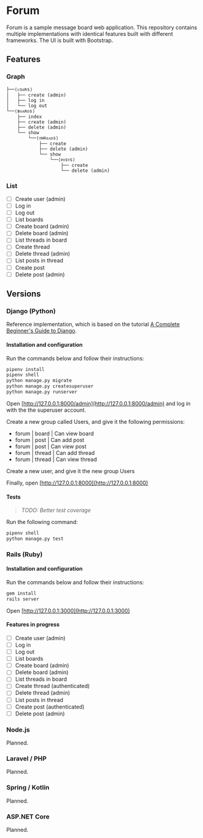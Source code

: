 # Forum

Forum is a sample message board web application. This repository contains multiple implementations with identical features built with different frameworks. The UI is built with Bootstrap.

## Features

### Graph

```text
├──⟨ᴜsᴇʀs⟩
│   ├── create (admin)
│   ├── log in
│   └── log out
└──⟨ʙᴏᴀʀᴅs⟩
    ├── index
    ├── create (admin)
    ├── delete (admin)
    └── show
        └──⟨ᴛʜʀᴇᴀᴅs⟩
            ├── create
            ├── delete (admin)
            └── show
                └──⟨ᴘᴏsᴛs⟩
                    ├── create
                    └── delete (admin)
```

### List

- [ ] Create user (admin)
- [ ] Log in
- [ ] Log out
- [ ] List boards
- [ ] Create board (admin)
- [ ] Delete board (admin)
- [ ] List threads in board
- [ ] Create thread
- [ ] Delete thread (admin)
- [ ] List posts in thread
- [ ] Create post
- [ ] Delete post (admin)

## Versions

### Django (Python)

Reference implementation, which is based on the tutorial [A Complete Beginner's Guide to Django](https://simpleisbetterthancomplex.com/series/beginners-guide/1.11/).

#### Installation and configuration

Run the commands below and follow their instructions:

```bash
pipenv install
pipenv shell
python manage.py migrate
python manage.py createsuperuser
python manage.py runserver
```

Open [http://127.0.0.1:8000/admin](http://127.0.0.1:8000/admin) and log in with the the superuser account.

Create a new group called Users, and give it the following permissions:

- forum | board | Can view board
- forum | post | Can add post
- forum | post | Can view post
- forum | thread | Can add thread
- forum | thread | Can view thread

Create a new user, and give it the new group Users

Finally, open [http://127.0.0.1:8000](http://127.0.0.1:8000)

#### Tests

> _TODO: Better test coverage_

Run the following command:

```bash
pipenv shell
python manage.py test
```

### Rails (Ruby)

#### Installation and configuration

Run the commands below and follow their instructions:

```bash
gem install
rails server
```

Open [http://127.0.0.1:3000](http://127.0.0.1:3000)

#### Features in progress

- [ ] Create user (admin)
- [ ] Log in
- [ ] Log out
- [ ] List boards
- [ ] Create board (admin)
- [ ] Delete board (admin)
- [ ] List threads in board
- [ ] Create thread (authenticated)
- [ ] Delete thread (admin)
- [ ] List posts in thread
- [ ] Create post (authenticated)
- [ ] Delete post (admin)

### Node.js

Planned.

### Laravel / PHP

Planned.

### Spring / Kotlin

Planned.

### ASP.NET Core

Planned.

